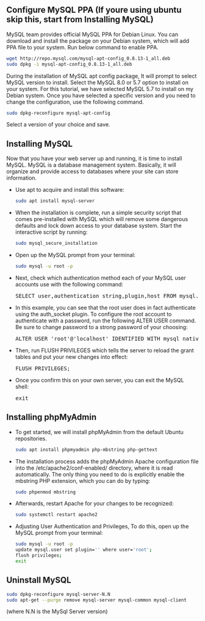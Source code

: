 ## Configure MySQL PPA (If youre using ubuntu skip this, start from Installing MySQL)
MySQL team provides official MySQL PPA for Debian Linux. You can download and install the package on your Debian system, which will add PPA file to your system. Run below command to enable PPA.

```bash
wget http://repo.mysql.com/mysql-apt-config_0.8.13-1_all.deb
sudo dpkg -i mysql-apt-config_0.8.13-1_all.deb
```

During the installation of MySQL apt config package, It will prompt to select MySQL version to install. Select the MySQL 8.0 or 5.7 option to install on your system. For this tutorial, we have selected MySQL 5.7 to install on my Debian system. Once you have selected a specific version and you need to change the configuration, use the following command.


```bash
sudo dpkg-reconfigure mysql-apt-config
```
Select a version of your choice and save.


## Installing MySQL
Now that you have your web server up and running, it is time to install MySQL. MySQL is a database management system. Basically, it will organize and provide access to databases where your site can store information.

<ul>

<li>Use apt to acquire and install this software:

```bash
sudo apt install mysql-server
```
</li>


<li>When the installation is complete, run a simple security script that comes pre-installed with MySQL which will remove some dangerous defaults and lock down access to your database system. Start the interactive script by running:

```bash
sudo mysql_secure_installation
```
</li>

<li>Open up the MySQL prompt from your terminal:

```bash
sudo mysql -u root -p
```
</li>

<li>Next, check which authentication method each of your MySQL user accounts use with the following command:

<pre>SELECT user,authentication_string,plugin,host FROM mysql.user;</pre>
</li>


<li>In this example, you can see that the root user does in fact authenticate using the auth_socket plugin. To configure the root account to authenticate with a password, run the following ALTER USER command. Be sure to change password to a strong password of your choosing:

<pre>ALTER USER 'root'@'localhost' IDENTIFIED WITH mysql_native_password BY '123123';</pre>
</li>


<li>Then, run FLUSH PRIVILEGES which tells the server to reload the grant tables and put your new changes into effect:
<pre>FLUSH PRIVILEGES;</pre>
</li>


<li>Once you confirm this on your own server, you can exit the MySQL shell:
  <pre>exit</pre>
</li>

</ul>


##  Installing phpMyAdmin
<ul>

<li>To get started, we will install phpMyAdmin from the default Ubuntu repositories.
  
  ```bash
sudo apt install phpmyadmin php-mbstring php-gettext
  ```
</li>


<li>The installation process adds the phpMyAdmin Apache configuration file into the /etc/apache2/conf-enabled/ directory, where it is read automatically. The only thing you need to do is explicitly enable the mbstring PHP extension, which you can do by typing:
  
  ```bash
  sudo phpenmod mbstring
  ```
  </li>
  
  <li>Afterwards, restart Apache for your changes to be recognized:
  
  ```bash
  sudo systemctl restart apache2
  ```
  </li>
  
<li>Adjusting User Authentication and Privileges, To do this, open up the MySQL prompt from your terminal:
  
  ```bash
  sudo mysql -u root -p
  update mysql.user set plugin='' where user='root';
  flush privileges;
  exit
  ```
</li>  

</ul>



## Uninstall MySQL

```bash
sudo dpkg-reconfigure mysql-server-N.N
sudo apt-get --purge remove mysql-server mysql-common mysql-client
```
(where N.N is the MySql Server version)
